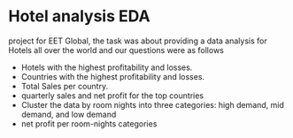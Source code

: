 # Hotel analysis EDA
 project for EET Global, the task was about providing a data analysis for Hotels all over the world and our questions were as follows  
 - Hotels with the highest profitability and losses.  
 - Countries with the highest profitability and losses.   
 - Total Sales per country.   
 - quarterly sales and net profit for the top countries   
 - Cluster the data by room nights into three categories: high demand, mid demand, and low demand  
 - net profit per room-nights categories    
 
